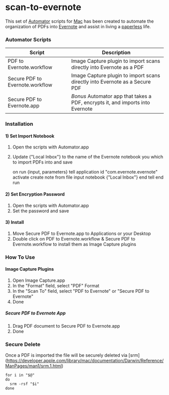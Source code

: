 scan-to-evernote
======================

This set of [Automator][1] scripts for [Mac](http://www.mac.com) has been created to automate the organization of PDFs into [Evernote](http://www.evernote.com) and assist in living a [paperless](http://lifehacker.com/tag/paperless) life.

### Automator Scripts

| Script                          | Description                                                                    |
| ------------------------------- | -------------------------------------------------------------------------------|
| PDF to Evernote.workflow        | Image Capture plugin to import scans directly into Evernote as a PDF           |
| Secure PDF to Evernote.workflow | Image Capture plugin to import scans directly into Evernote as a Secure PDF    |
| Secure PDF to Evernote.app      | *Bonus* Automator app that takes a PDF, encrypts it, and imports into Evernote |

### Installation

#### 1) Set Import Notebook

1. Open the scripts with Automator.app
2. Update {"Local Inbox"} to the name of the Evernote notebook you which to import PDFs into and save

    on run {input, parameters}
        tell application id "com.evernote.evernote"
            activate
            create note from file input notebook {"Local Inbox"}
        end tell
    end run


#### 2) Set Encryption Password

1. Open the scripts with Automator.app
1. Set the password and save

#### 3) Install

1. Move Secure PDF to Evernote.app to Applications or your Desktop
2. Double click on PDF to Evernote.workflow & Secure PDF to Evernote.workflow to install them as Image Capture plugins


### How To Use

#### Image Capture Plugins

1. Open Image Capture.app
2. In the "Format" field, select "PDF" Format
3. In the "Scan To" field, select "PDF to Evernote" or "Secure PDF to Evernote"
4. Done

##### Secure PDF to Evernote App

1. Drag PDF document to Secure PDF to Evernote.app
2. Done

### Secure Delete

Once a PDF is imported the file will be securely deleted via [srm] (https://developer.apple.com/library/mac/documentation/Darwin/Reference/ManPages/man1/srm.1.html)

    for i in "$@"
    do
      srm -rsf "$i"
    done


[1]: http://en.wikipedia.org/wiki/Automator_(software)
